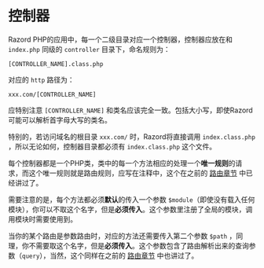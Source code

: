 # 控制器

Razord PHP的应用中，每一个二级目录对应一个控制器，控制器应放在和 `index.php` 同级的 `controller` 目录下，命名规则为：
```
[CONTROLLER_NAME].class.php
```
对应的 `http` 路径为：
```
xxx.com/[CONTROLLER_NAME]
```
应特别注意 `[CONTROLLER_NAME]` 和类名应该完全一致。包括大小写，即使Razord可能可以解析首字母大写的类名。

特别的，若访问域名的根目录 `xxx.com/` 时，Razord将直接调用 `index.class.php` ，所以无论如何，控制器目录都必须有 `index.class.php` 这个文件。

每个控制器都是一个PHP类，类中的每一个方法相应的处理一个**唯一规则**的请求，而这个唯一规则就是路由规则，应写在注释中，这个在之前的 [路由章节](router.md) 中已经讲过了。

需要注意的是，每个方法都必须**默认**的传入一个参数 `$module`（即使没有载入任何模块），你可以不取这个名字，但是**必须传入**。这个参数里注册了全局的模块，调用模块时需要使用到。

当你的某个路由是参数路由时，对应的方法还需要传入第二个参数 `$path` ，同理，你不需要取这个名字，但是**必须传入**。这个参数包含了路由解析出来的查询参数（`query`），当然，这个同样在之前的 [路由章节](router.md) 中也讲过了。